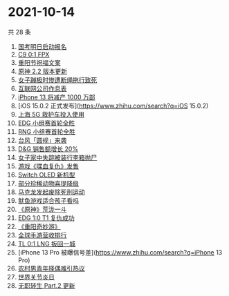 # 2021-10-14

共 28 条

<!-- BEGIN ZHIHUSEARCH -->
<!-- 最后更新时间 Thu Oct 14 2021 13:10:01 GMT+0800 (China Standard Time) -->
1. [国考明日启动报名](https://www.zhihu.com/search?q=国考)
1. [C9 0:1 FPX](https://www.zhihu.com/search?q=FPX)
1. [重阳节祝福文案](https://www.zhihu.com/search?q=重阳节文案)
1. [原神 2.2 版本更新](https://www.zhihu.com/search?q=原神)
1. [女子蹦极时惨遭断绳拖行致死](https://www.zhihu.com/search?q=女子蹦极致死)
1. [互联网公司作息表](https://www.zhihu.com/search?q=公司作息表)
1. [iPhone 13 将减产 1000 万部](https://www.zhihu.com/search?q=iPhone减产)
1. [iOS 15.0.2 正式发布](https://www.zhihu.com/search?q=iOS 15.0.2)
1. [上海 5G 救护车投入使用](https://www.zhihu.com/search?q=5G救护车)
1. [EDG 小组赛首轮全胜](https://www.zhihu.com/search?q=EDG)
1. [RNG 小组赛首轮全胜](https://www.zhihu.com/search?q=RNG)
1. [台风「圆规」来袭](https://www.zhihu.com/search?q=圆规)
1. [D&G 销售额增长 20% ](https://www.zhihu.com/search?q=D&G)
1. [女子家中失踪被装行李箱抛尸](https://www.zhihu.com/search?q=行李箱抛尸)
1. [游戏《喋血复仇》发售](https://www.zhihu.com/search?q=喋血复仇)
1. [Switch OLED 新机型](https://www.zhihu.com/search?q=switch)
1. [部分珍稀动物喜提降级](https://www.zhihu.com/search?q=珍稀动物降级)
1. [马克龙发起废除死刑运动](https://www.zhihu.com/search?q=马克龙)
1. [鱿鱼游戏适合孩子看吗](https://www.zhihu.com/search?q=鱿鱼游戏)
1. [《原神》荒泷一斗](https://www.zhihu.com/search?q=原神)
1. [EDG 1:0 T1 复仇成功](https://www.zhihu.com/search?q=EDG)
1. [《重阳奇妙游》](https://www.zhihu.com/search?q=重阳奇妙游)
1. [全球手游营收排行](https://www.zhihu.com/search?q=手游)
1. [TL 0:1 LNG 扳回一城](https://www.zhihu.com/search?q=LNG)
1. [iPhone 13 Pro 被曝信号差](https://www.zhihu.com/search?q=iPhone 13 Pro)
1. [农村男青年择偶难引热议](https://www.zhihu.com/search?q=农村男青年)
1. [世界关节炎日](https://www.zhihu.com/search?q=关节炎)
1. [无职转生 Part.2 更新](https://www.zhihu.com/search?q=无职转生)
<!-- END ZHIHUSEARCH -->
